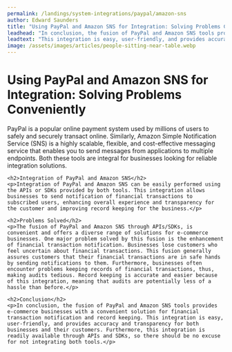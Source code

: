 ```yaml
---
permalink: /landings/system-integrations/paypal/amazon-sns
author: Edward Saunders
title: "Using PayPal and Amazon SNS for Integration: Solving Problems Conveniently"
leadhead: "In conclusion, the fusion of PayPal and Amazon SNS tools provides e-commerce businesses with a convenient solution for financial transaction notification and record keeping"
leadtext: "This integration is easy, user-friendly, and provides accuracy and transparency for both businesses and their customers. Furthermore, this integration is readily available through APIs and SDKs, so there should be no excuse for not integrating both tools."
image: /assets/images/articles/people-sitting-near-table.webp
---
```

<div class="arttext">	<h1>Using PayPal and Amazon SNS for Integration: Solving Problems Conveniently</h1>
	<p>PayPal is a popular online payment system used by millions of users to safely and securely transact online. Similarly, Amazon Simple Notification Service (SNS) is a highly scalable, flexible, and cost-effective messaging service that enables you to send messages from applications to multiple endpoints. Both these tools are integral for businesses looking for reliable integration solutions.</p>

	<h2>Integration of PayPal and Amazon SNS</h2>
	<p>Integration of PayPal and Amazon SNS can be easily performed using the APIs or SDKs provided by both tools. This integration allows businesses to send notification of financial transactions to subscribed users, enhancing overall experience and transparency for the customer and improving record keeping for the business.</p>

	<h2>Problems Solved</h2>
	<p>The fusion of PayPal and Amazon SNS through APIs/SDKs, is convenient and offers a diverse range of solutions for e-commerce businesses. One major problem solved by this fusion is the enhancement of financial transaction notification. Businesses lose customers who feel uncertain about financial transactions. This fusion generally assures customers that their financial transactions are in safe hands by sending notifications to them. Furthermore, businesses often encounter problems keeping records of financial transactions, thus, making audits tedious. Record keeping is accurate and easier because of this integration, meaning that audits are potentially less of a hassle than before.</p>

	<h2>Conclusion</h2>
	<p>In conclusion, the fusion of PayPal and Amazon SNS tools provides e-commerce businesses with a convenient solution for financial transaction notification and record keeping. This integration is easy, user-friendly, and provides accuracy and transparency for both businesses and their customers. Furthermore, this integration is readily available through APIs and SDKs, so there should be no excuse for not integrating both tools.</p>

</div>